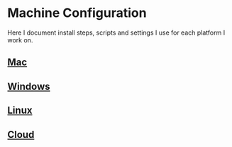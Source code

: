 # Machine Configuration

Here I document install steps, scripts and settings I use for each platform I work on.

## [Mac](MAC.md)
## [Windows](Windows.md)
## [Linux](Linux.md)
## [Cloud](Cloud.md)
